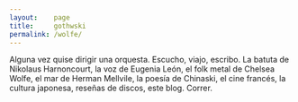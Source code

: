 ```yaml
---
layout:    page
title:     gothwski
permalink: /wolfe/
---
```


Alguna vez quise dirigir una orquesta. Escucho, viajo, escribo. La batuta de Nikolaus Harnoncourt, la voz de Eugenia León, el folk metal de Chelsea Wolfe, el mar de Herman Mellvile, la poesía de Chinaski, el cine francés, la cultura japonesa, reseñas de discos, este blog. Correr.
